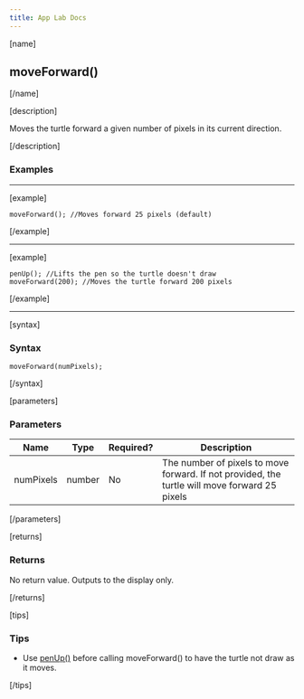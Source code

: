 ```yaml
---
title: App Lab Docs
---
```


[name]

## moveForward()

[/name]

[description]

Moves the turtle forward a given number of pixels in its current direction.

[/description]



### Examples
____________________________________________________

[example]

    moveForward(); //Moves forward 25 pixels (default)

[/example]

____________________________________________________

[example]

    penUp(); //Lifts the pen so the turtle doesn't draw
    moveForward(200); //Moves the turtle forward 200 pixels

[/example]

____________________________________________________

[syntax]

### Syntax
    moveForward(numPixels);

[/syntax]

[parameters]

### Parameters

| Name  | Type | Required? | Description |
|-----------------|------|-----------|-------------|
| numPixels | number | No | The number of pixels to move forward. If not provided, the turtle will move forward 25 pixels  |

[/parameters]

[returns]

### Returns
No return value. Outputs to the display only.

[/returns]

[tips]

### Tips
- Use [penUp()](/applab/docs/penUp) before calling moveForward() to have the turtle not draw as it moves.

[/tips]
